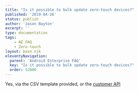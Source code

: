 ```yaml
---
title: "Is it possible to bulk update zero-touch devices?"
published: '2019-04-26'
status: publish
author: 'Jason Bayton'
excerpt: ''
type: documentation
tags: 
    - AE FAQ
    - Zero-touch
layout: base.njk
eleventyNavigation:
  parent: 'Android Enterprise FAQ'
  key: "Is it possible to bulk update zero-touch devices?"
  order: 52000
--- 
```

Yes, via the CSV template provided, or the [customer API](https://developers.google.com/zero-touch/reference/customer/rest)


